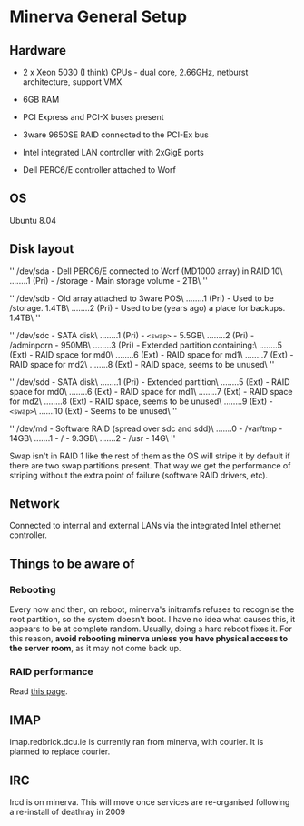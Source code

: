 # Minerva General Setup




## Hardware


*  2 x Xeon 5030 (I think) CPUs - dual core, 2.66GHz, netburst architecture, support VMX

*  6GB RAM

*  PCI Express and PCI-X buses present

*  3ware 9650SE RAID connected to the PCI-Ex bus

*  Intel integrated LAN controller with 2xGigE ports

*  Dell PERC6/E controller attached to Worf

## OS

Ubuntu 8.04

## Disk layout

''
/dev/sda - Dell PERC6/E connected to Worf (MD1000 array) in RAID 10\\
........1 (Pri) - /storage - Main storage volume - 2TB\\
''

''
/dev/sdb - Old array attached to 3ware POS\\
........1 (Pri) - Used to be /storage. 1.4TB\\
........2 (Pri) - Used to be (years ago) a place for backups. 1.4TB\\
''

''
/dev/sdc - SATA disk\\
........1 (Pri) - `<swap>` - 5.5GB\\
........2 (Pri) - /adminporn - 950MB\\
........3 (Pri) - Extended partition containing:\\
........5 (Ext) - RAID space for md0\\
........6 (Ext) - RAID space for md1\\
........7 (Ext) - RAID space for md2\\
........8 (Ext) - RAID space, seems to be unused\\
''

''
/dev/sdd - SATA disk\\
........1 (Pri) - Extended partition\\
........5 (Ext) - RAID space for md0\\
........6 (Ext) - RAID space for md1\\
........7 (Ext) - RAID space for md2\\
........8 (Ext) - RAID space, seems to be unused\\
........9 (Ext) - `<swap>`\\
.......10 (Ext) - Seems to be unused\\
''

''
/dev/md - Software RAID (spread over sdc and sdd)\\
.......0 - /var/tmp - 14GB\\
.......1 - / - 9.3GB\\
.......2 - /usr - 14G\\
''

Swap isn't in RAID 1 like the rest of them as the OS will stripe it by default if there are two swap partitions present. That way we get the performance of striping without the extra point of failure (software RAID drivers, etc).

## Network

Connected to internal and external LANs via the integrated Intel ethernet controller.


## Things to be aware of

### Rebooting

Every now and then, on reboot, minerva's initramfs refuses to recognise the root partition, so the system doesn't boot. I have no idea what causes this, it appears to be at complete random. Usually, doing a hard reboot fixes it. For this reason, **avoid rebooting minerva unless you have physical access to the server room**, as it may not come back up.

### RAID performance

Read [this page](minervastorage).

## IMAP

imap.redbrick.dcu.ie is currently ran from minerva, with courier. It is planned to replace courier.


## IRC

Ircd is on minerva. This will move once services are re-organised following a re-install of deathray in 2009
